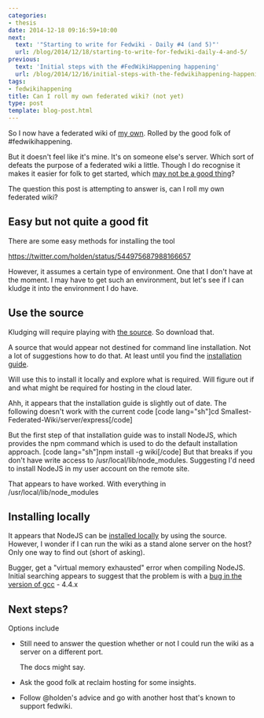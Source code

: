```yaml
---
categories:
- thesis
date: 2014-12-18 09:16:59+10:00
next:
  text: '"Starting to write for Fedwiki - Daily #4 (and 5)"'
  url: /blog/2014/12/18/starting-to-write-for-fedwiki-daily-4-and-5/
previous:
  text: 'Initial steps with the #FedWikiHappening happening'
  url: /blog/2014/12/16/initial-steps-with-the-fedwikihappening-happening/
tags:
- fedwikihappening
title: Can I roll my own federated wiki? (not yet)
type: post
template: blog-post.html
---
```

So I now have a federated wiki of [my own](http://david.au.fedwikihappening.net/view/welcome-visitors). Rolled by the good folk of #fedwikihappening.

But it doesn't feel like it's mine. It's on someone else's server. Which sort of defeats the purpose of a federated wiki a little. Though I do recognise it makes it easier for folk to get started, which [may not be a good thing](http://cogdogblog.com/2014/12/16/over-easy/)?

The question this post is attempting to answer is, can I roll my own federated wiki?

## Easy but not quite a good fit

There are some easy methods for installing the tool

https://twitter.com/holden/status/544975687988166657

However, it assumes a certain type of environment. One that I don't have at the moment. I may have to get such an environment, but let's see if I can kludge it into the environment I do have.

## Use the source

Kludging will require playing with [the source](https://github.com/WardCunningham/Smallest-Federated-Wiki). So download that.

A source that would appear not destined for command line installation. Not a lot of suggestions how to do that. At least until you find the [installation guide](https://github.com/WardCunningham/Smallest-Federated-Wiki/wiki/Hosting-and-Installation-Guide).

Will use this to install it locally and explore what is required. Will figure out if and what might be required for hosting in the cloud later.

Ahh, it appears that the installation guide is slightly out of date. The following doesn't work with the current code \[code lang="sh"\]cd Smallest-Federated-Wiki/server/express\[/code\]

But the first step of that installation guide was to install NodeJS, which provides the npm command which is used to do the default installation approach. \[code lang="sh"\]npm install -g wiki\[/code\] But that breaks if you don't have write access to /usr/local/lib/node\_modules. Suggesting I'd need to install NodeJS in my user account on the remote site.

That appears to have worked. With everything in /usr/local/lib/node\_modules

## Installing locally

It appears that NodeJS can be [installed locally](http://increaseyourgeek.wordpress.com/2010/08/18/install-node-js-without-using-sudo/) by using the source. However, I wonder if I can run the wiki as a stand alone server on the host? Only one way to find out (short of asking).

Bugger, get a "virtual memory exhausted" error when compiling NodeJS. Initial searching appears to suggest that the problem is with a [bug in the version of gcc](http://www.imagemagick.org/discourse-server/viewtopic.php?t=23190#p97352) - 4.4.x

## Next steps?

Options include

- Still need to answer the question whether or not I could run the wiki as a server on a different port.
    
    The docs might say.
    
- Ask the good folk at reclaim hosting for some insights.
- Follow @holden's advice and go with another host that's known to support fedwiki.